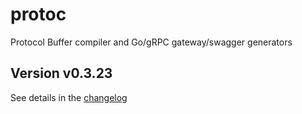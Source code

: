 # protoc
Protocol Buffer compiler and Go/gRPC gateway/swagger generators

## Version v0.3.23

See details in the [changelog](docs/CHANGELOG.md)
